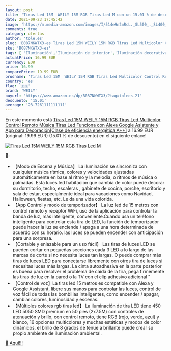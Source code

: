 ```yaml
---
layout: post
title: 'Tiras Led 15M  WEILY 15M RGB Tiras Led M con un 15.01 % de descuento'
date: 2021-09-23 17:45:42
image: 'https://m.media-amazon.com/images/I/514e9n2mRcL._SL500_._SL400_.jpg'
comments: true
category: ofertas
author: 'tole.es'
slug: 'B087NKWTX3-es Tiras Led 15M WEILY 15M RGB Tiras Led Multicolor Control...'
sku: 'B087NKWTX3-es'
tags: [ 'Iluminación','Iluminación de interior','Iluminación decorativa y para usos específicos de interior','Tiras LED de interior','alexa','weily', ]
actualPrice: 16.99 EUR
currency: EUR
price: 16.99
comparePrice: 19.99 EUR
prodname: 'Tiras Led 15M  WEILY 15M RGB Tiras Led Multicolor Control Remoto Música Tiras Led Funciona con Alexa  Google Asistente y App para Decoración[Clase de eficiencia energética A++]'
country: 'es'
flag: '🇪🇸'
brand: 'WEILY'
buyurl: 'https://www.amazon.es/dp/B087NKWTX3/?tag=tolees-21'
descuento: '15.01'
average: '23.7261111111111'
---
```


En este momento está [Tiras Led 15M  WEILY 15M RGB Tiras Led Multicolor Control Remoto Música Tiras Led Funciona con Alexa  Google Asistente y App para Decoración[Clase de eficiencia energética A++]](https://www.amazon.es/dp/B087NKWTX3/?tag=tolees-21) a 16.99 EUR (original: 19.99 EUR) (15.01 %  de descuento) en el siguiente enlace!

[![Tiras Led 15M  WEILY 15M RGB Tiras Led M](https://m.media-amazon.com/images/I/514e9n2mRcL._SL500_._SL400_.jpg)](https://www.amazon.es/dp/B087NKWTX3/?tag=tolees-21)

🔎:

- 【Modo de Escena y Música】 La iluminación se sincroniza con cualquier música rítmica, colores y velocidades ajustadas automáticamente en base al ritmo y la melodía, o ritmos de música o palmadas. Esta luces led habitacion que cambia de color puede decorar su dormitorio, techo, escaleras , gabinete de cocina, porche, escritorio y sala de estar, especialmente ideal para vacaciones como Navidad, Halloween, fiestas, etc. Le da una vida colorida.
- 【App Control y modo de temporizador】 La luz led de 15 metros con control remoto y receptor WiFi, uso de la aplicación para controlar la banda de luz, más inteligente, conveniente.Cuando usa un teléfono inteligente para controlar esta tira de LED, la función de temporizador puede hacer la luz se enciende / apaga a una hora determinada de acuerdo con su horario. las luces se pueden encender con anticipación para una sorpresa.
- 【Cortable y enlazable para un uso fácil】 Las tiras de luces LED se pueden cortar en pequeñas secciones cada 3 LED a lo largo de las marcas de corte si no necesita luces tan largas. O puede comprar más tiras de luces LED para conectarse libremente con otros tira de luces si necesitas luces más largas. La cinta autoadhesiva en la parte posterior es buena para resolver el problema de caída de la tira, pega firmemente las tiras de luz en la pared o la TV con el clip adhesivo adicional "
- 【Control de voz】La tiras led 15 metros es compatible con Alexa y Google Assistant, libere sus manos para controlar las luces, control de voz fácil de todas las bombillas inteligentes, como encender / apagar, cambiar colores, luminosidad y escenas.
- 【Múltiples colores rgb tiras led】 La iluminación de tira LED tiene 450 LED 5050 SMD premium en 50 pies (2x7.5M) con controles de atenuación y brillo, con control remoto, tiene RGB (rojo, verde, azul) y blanco, 16 opciones multicolores y muchas estáticas y modos de color dinámicos, el brillo de 8 grados de tenue a brillante puede crear su propio ambiente de iluminación ambiental.

[🛒 Aquí!!!](https://www.amazon.es/dp/B087NKWTX3/?tag=tolees-21)
